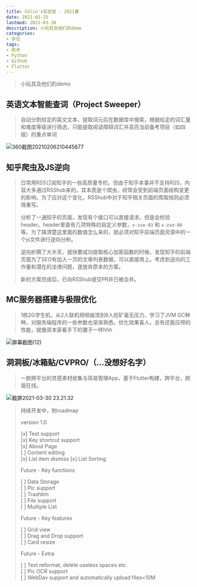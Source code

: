 ```yaml
---
title: Colin's实验室 - 2021春
date: 2021-02-25
lastmod: 2021-03-30
description: 小玩具及他们的demo
categories:
- 杂记
tags:
- 技术
- Python
- Github
- Flutter
---
```


<!-- # Colin's实验室  - 2021春 -->

> 小玩具及他们的demo
>
> 

## 英语文本智能查词（Project Sweeper）

> 自动分割给定的英文文本，提取词元后在数据库中搜索，根据给定的词汇量和难度等级进行筛选，只能提取阅读障碍词汇并高亮当前备考项目（如四级）的重点单词

 ![360截图20210206210445677](https://blog-1301127393.file.myqcloud.com/BlogImgs/20210330233722.jpg)

## 知乎爬虫及JS逆向

> 日常用RSS订阅知乎的一些高质量专栏。但由于知乎本事并不支持RSS，内容大多通过RSShub来的，其本质是个爬虫，经常会受到前端页面结构变更的影响。为了应对这个变化，RSShub中对于知乎相关页面的爬取规则必须得重写。
>
> 分析了一通知乎的页面，发现有个接口可以直接请求，但是会检验header。header里面有几项特殊的自定义参数，`x-zse-83`  和 `x-zse-86`等。为了搞清楚这里面的数值怎么来的，就必须对知乎前端页面资源中的一个js文件进行逆向分析。
>
> 逆向折腾了大半天，就快要成功提取核心加密函数的时候，发现知乎的前端页面为了SEO有加入一页的文章列表数据，可以直接用上。考虑到逆向的工作量和潜在的法律问题，遂放弃原本的方案。
>
> 新的方案完成后，已向RSShub提交PR并已被合并。



## MC服务器搭建与极限优化

> 1核2G学生机，从2人联机频频崩溃到8人挖矿毫无压力，学习了JVM GC种种，对服务端程序的一些参数也渐渐熟悉。优化效果喜人，总有还能压榨的性能，就像资本家看手下的骡子一样hhh

![屏幕截图(12)](https://blog-1301127393.file.myqcloud.com/BlogImgs20210207205949.png)



## 洞洞板/冰箱贴/CVPRO/（...没想好名字）

> 一款跨平台的灵感素材收集与简易管理App，基于Flutter构建，跨平台，颜值在线。

![截屏2021-03-30 23.21.32](https://blog-1301127393.file.myqcloud.com/BlogImgs/20210330233350.png)

> 持续开发中，附roadmap
>
> version 1.0
>
> [x] Text support  
> [x] Key shortcut support  
> [x] About Page  
> [ ] Content editing  
> [x] List item dismiss
> [x] List Sorting
>
> Future - Key functions
>
> [ ] Data Storage  
> [ ] Pic support  
> [ ] Trashbin  
> [ ] File support  
> [ ] Multiple List
>
> Future - Key features
>
> [ ] Grid view  
> [ ] Drag and Drop support  
> [ ] Card resize
>
> Future - Extra
>
> [ ] Text reformat, delete useless spaces etc.  
> [ ] Pic OCR support  
> [ ] WebDav support and automatically upload files<10M  